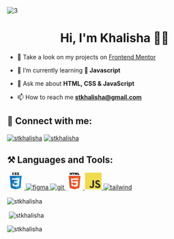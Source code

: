 
![3](https://user-images.githubusercontent.com/60285814/221492091-26734743-4c4d-4b17-a079-ea023d30dfc5.jpg)

<h1 align="center">Hi, I'm Khalisha 👋🏼</h1>

- 🔭 Take a look on my projects on [Frontend Mentor](https://www.frontendmentor.io/profile/stkhalisha)

- 🌱 I’m currently learning **📌 Javascript**

- 💬 Ask me about **HTML, CSS & JavaScript**

- 📫 How to reach me **stkhalisha@gmail.com**

<h2 align="left">💌 Connect with me:</h2>
<p align="left">
<a href="https://codepen.io/stkhalisha" target="blank"><img align="center" src="https://raw.githubusercontent.com/rahuldkjain/github-profile-readme-generator/master/src/images/icons/Social/codepen.svg" alt="stkhalisha" height="30" width="40" /></a>
<a href="https://twitter.com/stkhalisha" target="blank"><img align="center" src="https://raw.githubusercontent.com/rahuldkjain/github-profile-readme-generator/master/src/images/icons/Social/twitter.svg" alt="stkhalisha" height="30" width="40" /></a>
</p>

<h2 align="left">⚒️ Languages and Tools:</h2>
<p align="left"> <a href="https://www.w3schools.com/css/" target="_blank" rel="noreferrer"> <img src="https://raw.githubusercontent.com/devicons/devicon/master/icons/css3/css3-original-wordmark.svg" alt="css3" width="40" height="40"/> </a> <a href="https://www.figma.com/" target="_blank" rel="noreferrer"> <img src="https://www.vectorlogo.zone/logos/figma/figma-icon.svg" alt="figma" width="40" height="40"/> </a> <a href="https://git-scm.com/" target="_blank" rel="noreferrer"> <img src="https://www.vectorlogo.zone/logos/git-scm/git-scm-icon.svg" alt="git" width="40" height="40"/> </a> <a href="https://www.w3.org/html/" target="_blank" rel="noreferrer"> <img src="https://raw.githubusercontent.com/devicons/devicon/master/icons/html5/html5-original-wordmark.svg" alt="html5" width="40" height="40"/> </a> <a href="https://developer.mozilla.org/en-US/docs/Web/JavaScript" target="_blank" rel="noreferrer"> <img src="https://raw.githubusercontent.com/devicons/devicon/master/icons/javascript/javascript-original.svg" alt="javascript" width="40" height="40"/> </a> <a href="https://tailwindcss.com/" target="_blank" rel="noreferrer"> <img src="https://www.vectorlogo.zone/logos/tailwindcss/tailwindcss-icon.svg" alt="tailwind" width="40" height="40"/> </a> </p>

<p><img align="center" src="https://github-readme-stats.vercel.app/api/top-langs?username=stkhalisha&show_icons=true&locale=en&layout=compact" alt="stkhalisha" /></p>

<p>&nbsp;<img align="center" src="https://github-readme-stats.vercel.app/api?username=stkhalisha&show_icons=true&locale=en" alt="stkhalisha" /></p>

<p><img align="center" src="https://github-readme-streak-stats.herokuapp.com/?user=stkhalisha&" alt="stkhalisha" /></p>
